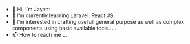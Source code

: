 - 👋 Hi, I’m Jayant
- 🌱 I’m currently learning Laravel, React JS  
- 💞️ I’m interested in crafting usefull general purpose as well as complex components using basic available tools.....
- 📫 How to reach me ...

<!---
JAYANT1990/JAYANT1990 is a ✨ special ✨ repository because its `README.md` (this file) appears on your GitHub profile.
You can click the Preview link to take a look at your changes.
--->
